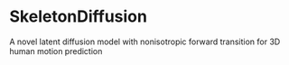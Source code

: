 # SkeletonDiffusion
A novel latent diffusion model with nonisotropic forward transition for 3D human motion prediction
